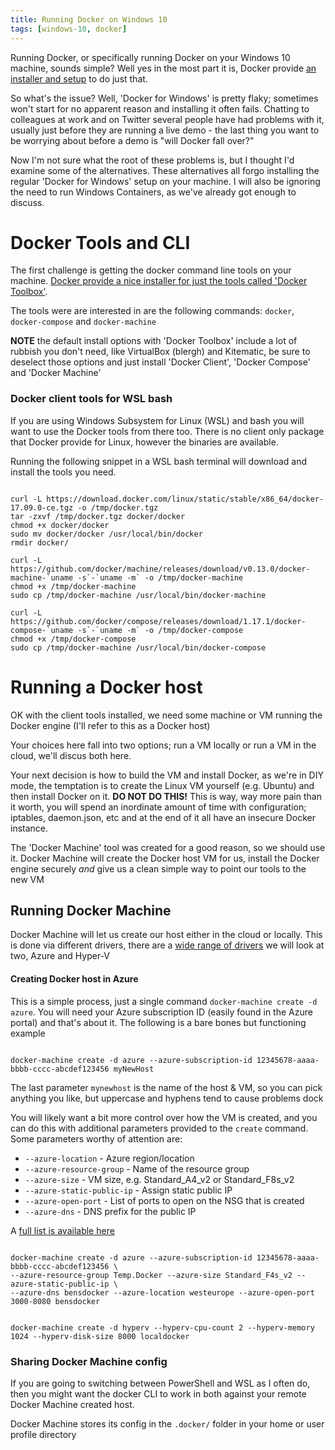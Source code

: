 ```yaml
---
title: Running Docker on Windows 10
tags: [windows-10, docker]
---
```

Running Docker, or specifically running Docker on your Windows 10 machine, sounds simple? Well yes in the most part it is, Docker provide [an installer and setup](https://store.docker.com/editions/community/docker-ce-desktop-windows) to do just that.  

So what's the issue? Well, 'Docker for Windows' is pretty flaky; sometimes won't start for no apparent reason and installing it often fails. Chatting to colleagues at work and on Twitter several people have had problems with it, usually just before they are running a live demo - the last thing you want to be worrying about before a demo is "will Docker fall over?" 

Now I'm not sure what the root of these problems is, but I thought I'd examine some of the alternatives. These alternatives all forgo installing the regular 'Docker for Windows' setup on your machine. I will also be ignoring the need to run Windows Containers, as we've already got enough to discuss.

<!--more-->

# Docker Tools and CLI

The first challenge is getting the docker command line tools on your machine. [Docker provide a nice installer for just the tools called 'Docker Toolbox'](https://www.docker.com/products/docker-toolbox).

The tools were are interested in are the following commands: `docker`, `docker-compose` and `docker-machine`

**NOTE** the default install options with 'Docker Toolbox' include a lot of rubbish you don't need, like VirtualBox (blergh) and Kitematic, be sure to deselect those options and just install 'Docker Client', 'Docker Compose' and 'Docker Machine' 

### Docker client tools for WSL bash
If you are using Windows Subsystem for Linux (WSL) and bash you will want to use the Docker tools from there too. There is no client only package that Docker provide for Linux, however the binaries are available. 

Running the following snippet in a WSL bash terminal will download and install the tools you need.

<pre class="command-line language-bash" data-user="bob" data-host="host" data-output="6,11"><code>
curl -L https://download.docker.com/linux/static/stable/x86_64/docker-17.09.0-ce.tgz -o /tmp/docker.tgz
tar -zxvf /tmp/docker.tgz docker/docker 
chmod +x docker/docker 
sudo mv docker/docker /usr/local/bin/docker
rmdir docker/

curl -L https://github.com/docker/machine/releases/download/v0.13.0/docker-machine-`uname -s`-`uname -m` -o /tmp/docker-machine
chmod +x /tmp/docker-machine
sudo cp /tmp/docker-machine /usr/local/bin/docker-machine

curl -L https://github.com/docker/compose/releases/download/1.17.1/docker-compose-`uname -s`-`uname -m` -o /tmp/docker-compose
chmod +x /tmp/docker-compose
sudo cp /tmp/docker-machine /usr/local/bin/docker-compose
</code></pre>


# Running a Docker host
OK with the client tools installed, we need some machine or VM running the Docker engine (I'll refer to this as a Docker host)

Your choices here fall into two options; run a VM locally or run a VM in the cloud, we'll discus both here.

Your next decision is how to build the VM and install Docker, as we're in DIY mode, the temptation is to create the Linux VM yourself (e.g. Ubuntu) and then install Docker on it. **DO NOT DO THIS!** This is way, way more pain than it worth, you will spend an inordinate amount of time with configuration; iptables, daemon.json, etc and at the end of it all have an insecure Docker instance.

The 'Docker Machine' tool was created for a good reason, so we should use it. Docker Machine will create the Docker host VM for us, install the Docker engine securely *and* give us a clean simple way to point our tools to the new VM

## Running Docker Machine
Docker Machine will let us create our host either in the cloud or locally. This is done via different drivers, there are a [wide range of drivers](https://docs.docker.com/machine/drivers/) we will look at two, Azure and Hyper-V

#### Creating Docker host in Azure
This is a simple process, just a single command `docker-machine create -d azure`. You will need your Azure subscription ID (easily found in the Azure portal) and that's about it. The following is a bare bones but functioning example
<pre><code class="language-bash">
docker-machine create -d azure --azure-subscription-id 12345678-aaaa-bbbb-cccc-abcdef123456 myNewHost
</code></pre>

The last parameter `mynewhost` is the name of the host & VM, so you can pick anything you like, but uppercase and hyphens tend to cause problems dock

You will likely want a bit more control over how the VM is created, and you can do this with additional parameters provided to the `create` command. Some parameters worthy of attention are:
- `--azure-location` - Azure region/location
- `--azure-resource-group` - Name of the resource group
- `--azure-size` - VM size, e.g. Standard_A4_v2 or Standard_F8s_v2
- `--azure-static-public-ip` - Assign static public IP
- `--azure-open-port` - List of ports to open on the NSG that is created
- `--azure-dns` - DNS prefix for the public IP 

A [full list is available here](https://docs.docker.com/machine/drivers/azure/)

<pre><code class="language-bash">
docker-machine create -d azure --azure-subscription-id 12345678-aaaa-bbbb-cccc-abcdef123456 \
--azure-resource-group Temp.Docker --azure-size Standard_F4s_v2 --azure-static-public-ip \
--azure-dns bensdocker --azure-location westeurope --azure-open-port 3000-8080 bensdocker
</pre></code>

<pre><code class="language-bash">
docker-machine create -d hyperv --hyperv-cpu-count 2 --hyperv-memory 1024 --hyperv-disk-size 8000 localdocker
</pre></code>

### Sharing Docker Machine config
If you are going to switching between PowerShell and WSL as I often do, then you might want the docker CLI to work in both against your remote Docker Machine created host.

Docker Machine stores its config in the `.docker/` folder in your home or user profile directory


